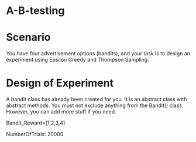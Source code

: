 # A-B-testing


# Scenario

You have four advertisement options (bandits), and your task is to design an experiment using Epsilon Greedy and Thompson Sampling.


# Design of Experiment

A bandit class has already been created for you. It is an abstract class with abstract methods. You must not exclude anything from the Bandit() class. However, you can add more stuff if you need.

Bandit_Reward=[1,2,3,4] 

NumberOfTrials: 20000
